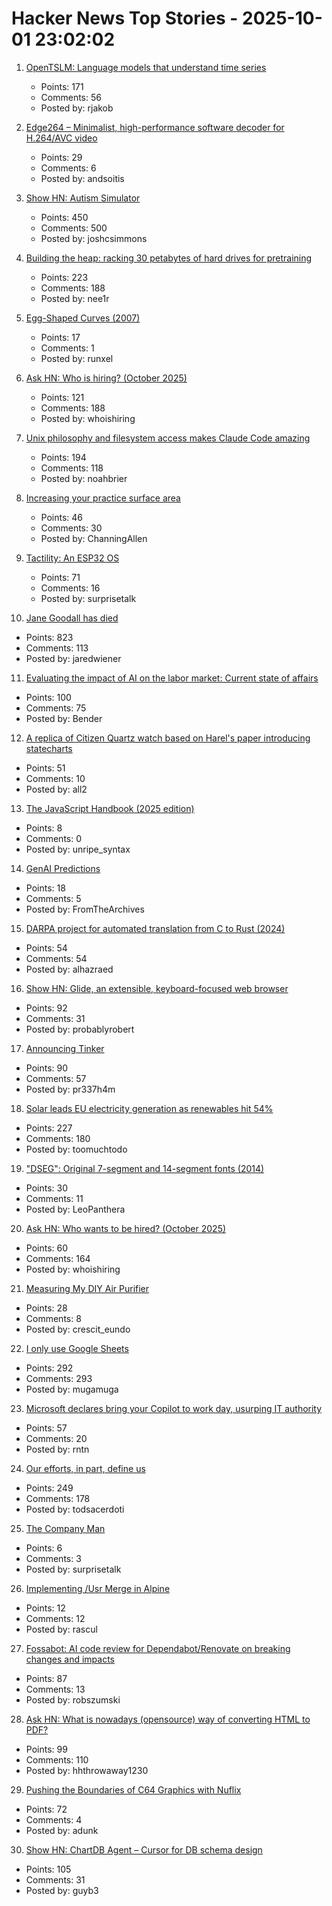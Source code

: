 # Hacker News Top Stories - 2025-10-01 23:02:02

1. [OpenTSLM: Language models that understand time series](https://www.opentslm.com/)
   - Points: 171
   - Comments: 56
   - Posted by: rjakob

2. [Edge264 – Minimalist, high-performance software decoder for H.264/AVC video](https://github.com/tvlabs/edge264)
   - Points: 29
   - Comments: 6
   - Posted by: andsoitis

3. [Show HN: Autism Simulator](https://autism-simulator.vercel.app/)
   - Points: 450
   - Comments: 500
   - Posted by: joshcsimmons

4. [Building the heap: racking 30 petabytes of hard drives for pretraining](https://si.inc/posts/the-heap/)
   - Points: 223
   - Comments: 188
   - Posted by: nee1r

5. [Egg-Shaped Curves (2007)](https://nyjp07.com/index_egg_E.html)
   - Points: 17
   - Comments: 1
   - Posted by: runxel

6. [Ask HN: Who is hiring? (October 2025)](undefined)
   - Points: 121
   - Comments: 188
   - Posted by: whoishiring

7. [Unix philosophy and filesystem access makes Claude Code amazing](https://www.alephic.com/writing/the-magic-of-claude-code)
   - Points: 194
   - Comments: 118
   - Posted by: noahbrier

8. [Increasing your practice surface area](https://www.indiehackers.com/post/lifestyle/increasing-your-practice-surface-area-agxYGi9bL0gd1WYYQZAu)
   - Points: 46
   - Comments: 30
   - Posted by: ChanningAllen

9. [Tactility: An ESP32 OS](https://tactility.one)
   - Points: 71
   - Comments: 16
   - Posted by: surprisetalk

10. [Jane Goodall has died](https://www.latimes.com/obituaries/story/2025-10-01/jane-goodall-chimpanzees-dead)
   - Points: 823
   - Comments: 113
   - Posted by: jaredwiener

11. [Evaluating the impact of AI on the labor market: Current state of affairs](https://budgetlab.yale.edu/research/evaluating-impact-ai-labor-market-current-state-affairs)
   - Points: 100
   - Comments: 75
   - Posted by: Bender

12. [A replica of Citizen Quartz watch based on Harel's paper introducing statecharts](https://andyjakubowski.github.io/statechart-watch/)
   - Points: 51
   - Comments: 10
   - Posted by: all2

13. [The JavaScript Handbook (2025 edition)](https://flaviocopes.com/the-javascript-handbook-2025-edition/)
   - Points: 8
   - Comments: 0
   - Posted by: unripe_syntax

14. [GenAI Predictions](https://www.tbray.org/ongoing/When/202x/2025/09/26/GenAI-Predictions)
   - Points: 18
   - Comments: 5
   - Posted by: FromTheArchives

15. [DARPA project for automated translation from C to Rust (2024)](https://www.darpa.mil/news/2024/memory-safety-vulnerabilities)
   - Points: 54
   - Comments: 54
   - Posted by: alhazraed

16. [Show HN: Glide, an extensible, keyboard-focused web browser](https://blog.craigie.dev/introducing-glide/)
   - Points: 92
   - Comments: 31
   - Posted by: probablyrobert

17. [Announcing Tinker](https://thinkingmachines.ai/blog/announcing-tinker/)
   - Points: 90
   - Comments: 57
   - Posted by: pr337h4m

18. [Solar leads EU electricity generation as renewables hit 54%](https://electrek.co/2025/09/30/solar-leads-eu-electricity-generation-as-renewables-hit-54-percent/)
   - Points: 227
   - Comments: 180
   - Posted by: toomuchtodo

19. ["DSEG": Original 7-segment and 14-segment fonts (2014)](https://www.keshikan.net/fonts-e.html)
   - Points: 30
   - Comments: 11
   - Posted by: LeoPanthera

20. [Ask HN: Who wants to be hired? (October 2025)](undefined)
   - Points: 60
   - Comments: 164
   - Posted by: whoishiring

21. [Measuring My DIY Air Purifier](https://chillphysicsenjoyer.substack.com/p/measuring-my-diy-air-purifier)
   - Points: 28
   - Comments: 8
   - Posted by: crescit_eundo

22. [I only use Google Sheets](https://mayberay.bearblog.dev/why-i-only-use-google-sheets/)
   - Points: 292
   - Comments: 293
   - Posted by: mugamuga

23. [Microsoft declares bring your Copilot to work day, usurping IT authority](https://www.theregister.com/2025/10/01/microsoft_consumer_copilot_corporate/)
   - Points: 57
   - Comments: 20
   - Posted by: rntn

24. [Our efforts, in part, define us](https://weakty.com/posts/efforts/)
   - Points: 249
   - Comments: 178
   - Posted by: todsacerdoti

25. [The Company Man](https://www.lesswrong.com/posts/JH6tJhYpnoCfFqAct/the-company-man)
   - Points: 6
   - Comments: 3
   - Posted by: surprisetalk

26. [Implementing /Usr Merge in Alpine](https://alpinelinux.org/posts/2025-10-01-usr-merge.html)
   - Points: 12
   - Comments: 12
   - Posted by: rascul

27. [Fossabot: AI code review for Dependabot/Renovate on breaking changes and impacts](https://fossa.com/blog/fossabot-dependency-upgrade-ai-agent/)
   - Points: 87
   - Comments: 13
   - Posted by: robszumski

28. [Ask HN: What is nowadays (opensource) way of converting HTML to PDF?](undefined)
   - Points: 99
   - Comments: 110
   - Posted by: hhthrowaway1230

29. [Pushing the Boundaries of C64 Graphics with Nuflix](https://cobbpg.github.io/articles/nuflix.html)
   - Points: 72
   - Comments: 4
   - Posted by: adunk

30. [Show HN: ChartDB Agent – Cursor for DB schema design](https://app.chartdb.io/ai)
   - Points: 105
   - Comments: 31
   - Posted by: guyb3

